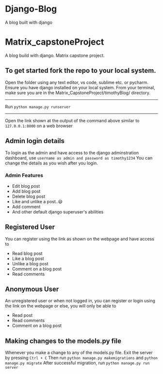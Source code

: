# Django-Blog
A blog built with django
# Matrix_capstoneProject
A blog build with django. Matrix capstone project.
## To get started fork the repo to your local system.
Open the folder using any text editor, vs code, sublime etc. or pycharm.
Ensure you have django installed on your local system.
From your terminal, make sure you are in the Matrix_CapstoneProject/timothyBlog/ directory.
***
Run `python manage.py runserver` 
***
Open the link shown at the output of the command above similar to `127.0.0.1:8000` on a web browser
## Admin login details
To login as the admin and have access to the django adminstration dashboard, use `username as admin and password as timothy1234`
You can change the details as you wish after you login.
### Admin Features
* Edit blog post
* Add blog post
* Delete blog post
* Like and unlike a post..😃
* Add comment
* And other default django superuser's abilities
## Registered User
You can register using the link as shown on the webpage and have access to
* Read blog post
* Like a blog post
* Unlike a blog post
* Comment on a blog post
* Read comments
## Anonymous User
An unregistered user or when not logged in, you can register or login using the link on the webpage or else, you will only be able to 
* Read post
* Read comments
* Comment on a blog post
## Making changes to the models.py file
Whenever you make a change to any of the models.py file.
Exit the server by pressing `Ctrl + C`
Then run `python manage.py makemigrations` and `python manage.py migrate`
After successful migration, run `python manage.py run server`